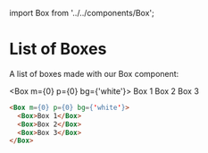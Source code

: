 import Box from '../../components/Box';

# List of Boxes

A list of boxes made with our Box component:

<Box m={0} p={0} bg={'white'}>
  <Box>Box 1</Box>
  <Box>Box 2</Box>
  <Box>Box 3</Box>
</Box>


```html
<Box m={0} p={0} bg={'white'}>
  <Box>Box 1</Box>
  <Box>Box 2</Box>
  <Box>Box 3</Box>
</Box>
```
